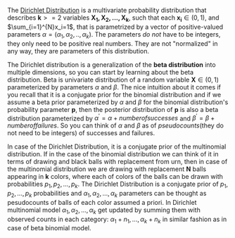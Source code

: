 The [Dirichlet Distribution](https://en.wikipedia.org/wiki/Dirichlet_distribution) is a multivariate probability distribution that describes $\mathbf{k}>=2$ variables $\mathbf{X_1,X_2,...,X_k}$, such that each $\mathbf{x_i} \in (0,1)$, and $\sum_{i=1}^{N}x_i=1$, that is parametrized by a vector of positive-valued parameters $\alpha=(\alpha_1,\alpha_2,..,\alpha_k)$. The parameters *do not* have to be integers, they only need to be positive real numbers. They are not "normalized" in any way, they are parameters of this distribution.

The Dirichlet distribution is a generalization of the **beta distribution** into multiple dimensions, so you can start by learning about the beta distribution. Beta is univariate distribution of a random variable $\mathbf{X} \in (0,1)$ parameterized by parameters $\alpha$ and $\beta$. The nice intuition about it comes if you recall that it is a conjugate prior for the binomial distribution and if we assume a beta prior parameterized by $\alpha$ and $\beta$ for the binomial distribution's probability parameter $\mathbf{p}$, then the posterior distribution of $\mathbf{p}$ is also a beta distribution parameterized by $\alpha^{'}=\alpha + number of successes$ and $\beta^{'}=\beta+number of failures$. So you can think of $\alpha$ and $\beta$ as of *pseudocounts*(they do not need to be integers) of successes and failures.

In case of the Dirichlet Distribution, it is a conjugate prior of the multinomial distribution. If in the case of the binomial distribution we can think of it in terms of drawing and black balls with replacement from urn, then in case of the multinomial distribution we are drawing with replacement $\mathbf{N}$ balls appearing in $\mathbf{k}$ colors, where each of colors of the balls can be drawn with probabilities $p_1,p_2,...,p_k$. The Dirichlet Distribution is a conjugate prior of $p_1,p_2,...,p_k$ probabilities and $\alpha_1,\alpha_2,...,\alpha_k$ parameters can be thought as pesudocounts of balls of each color assumed a priori. In Dirichlet multinomial model $\alpha_1,\alpha_2,...,\alpha_k$ get updated by summing them with observed counts in each category: $\alpha_1 + n_1, ...,\alpha_k + n_k$ in similar fashion as in case of beta binomial model.
